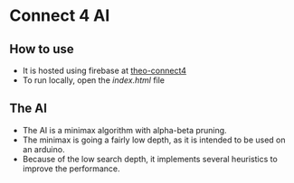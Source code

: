 # Connect 4 AI

## How to use
- It is hosted using firebase at [theo-connect4](https://theo-connect4.web.app/)
- To run locally, open the *index.html* file


## The AI
- The AI is a minimax algorithm with alpha-beta pruning.
- The minimax is going a fairly low depth, as it is intended to be used on an arduino.
- Because of the low search depth, it implements several heuristics to improve the performance.
